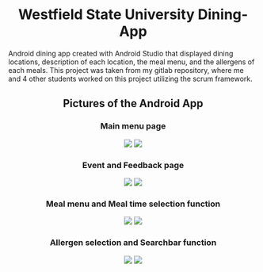 <h1 align="center"> Westfield State University Dining-App </h1>

Android dining app created with Android Studio that displayed dining locations, description of each location, the meal menu, and the allergens of each meals.
This project was taken from my gitlab repository, where me and 4 other students worked on this project utilizing the scrum framework.

<h2 align="center"> Pictures of the Android App </h2>

<h3 align="center"> Main menu page </h3> 
<p align="center">
  <img src="https://i.imgur.com/Z6au6sc.png">
  <img src="https://i.imgur.com/W3LVdxF.png">
</p>

<h3 align="center"> Event and Feedback page </h3> 
<p align="center">
  <img src="https://i.imgur.com/ORiKfwJ.png">
  <img src="https://i.imgur.com/jKERWXS.png">
</p>

<h3 align="center"> Meal menu and Meal time selection function </h3> 
<p align="center">
  <img src="https://i.imgur.com/vEGBKJC.png">
  <img src="https://i.imgur.com/Rfe1QfH.png">
</p>

<h3 align="center"> Allergen selection and Searchbar function </h3> 
<p align="center">
  <img src="https://i.imgur.com/5nSkA0W.png">
  <img src="https://i.imgur.com/SNCjD7Y.png">
</p>




